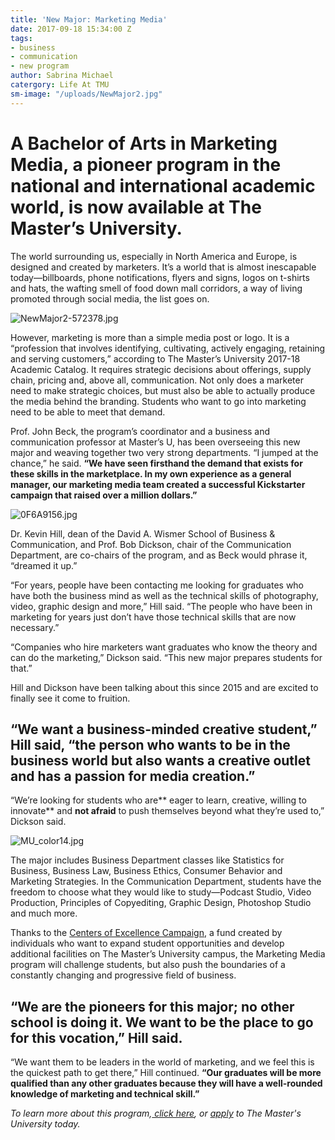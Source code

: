 ```yaml
---
title: 'New Major: Marketing Media'
date: 2017-09-18 15:34:00 Z
tags:
- business
- communication
- new program
author: Sabrina Michael
catergory: Life At TMU
sm-image: "/uploads/NewMajor2.jpg"
---
```


# A Bachelor of Arts in Marketing Media, a pioneer program in the national and international academic world, is now available at The Master’s University.

The world surrounding us, especially in North America and Europe, is designed and created by marketers. It’s a world that is almost inescapable today—billboards, phone notifications, flyers and signs, logos on t-shirts and hats, the wafting smell of food down mall corridors, a way of living promoted through social media, the list goes on.

![NewMajor2-572378.jpg](/uploads/NewMajor2-572378.jpg)

However, marketing is more than a simple media post or logo. It is a “profession that involves identifying, cultivating, actively engaging, retaining and serving customers,” according to The Master’s University 2017-18 Academic Catalog. It requires strategic decisions about offerings, supply chain, pricing and, above all, communication. Not only does a marketer need to make strategic choices, but must also be able to actually produce the media behind the branding. Students who want to go into marketing need to be able to meet that demand.

Prof. John Beck, the program’s coordinator and a business and communication professor at Master’s U, has been overseeing this new major and weaving together two very strong departments. “I jumped at the chance,” he said. **“We have seen firsthand the demand that exists for these skills in the marketplace. In my own experience as a general manager, our marketing media team created a successful Kickstarter campaign that raised over a million dollars.”**

![0F6A9156.jpg](/uploads/0F6A9156.jpg)

Dr. Kevin Hill, dean of the David A. Wismer School of Business & Communication, and Prof. Bob Dickson, chair of the Communication Department, are co-chairs of the program, and as Beck would phrase it, “dreamed it up.”

“For years, people have been contacting me looking for graduates who have both the business mind as well as the technical skills of photography, video, graphic design and more,” Hill said. “The people who have been in marketing for years just don’t have those technical skills that are now necessary.”

“Companies who hire marketers want graduates who know the theory and can do the marketing,” Dickson said. “This new major prepares students for that.”

Hill and Dickson have been talking about this since 2015 and are excited to finally see it come to fruition.

## “We want a business-minded creative student,” Hill said, “the person who wants to be in the business world but also wants a creative outlet and has a passion for media creation.”

“We’re looking for students who are** eager to learn, creative, willing to innovate** and **not afraid** to push themselves beyond what they’re used to,” Dickson said.

![MU_color14.jpg](/uploads/MU_color14.jpg)

The major includes Business Department classes like Statistics for Business, Business Law, Business Ethics, Consumer Behavior and Marketing Strategies. In the Communication Department, students have the freedom to choose what they would like to study—Podcast Studio, Video Production, Principles of Copyediting, Graphic Design, Photoshop Studio and much more.

Thanks to the [Centers of Excellence Campaign](https://www.masters.edu/news/the-centers-of-excellence), a fund created by individuals who want to expand student opportunities and develop additional facilities on The Master’s University campus, the Marketing Media program will challenge students, but also push the boundaries of a constantly changing and progressive field of business.

## “We are the pioneers for this major; no other school is doing it. We want to be the place to go for this vocation,” Hill said.

“We want them to be leaders in the world of marketing, and we feel this is the quickest path to get there,” Hill continued. **“Our graduates will be more qualified than any other graduates because they will have a well-rounded knowledge of marketing and technical skill.”**

*To learn more about this program,[ click here](https://www.masters.edu/academics/undergraduate/communication), or [apply](https://www.masters.edu/admissions/) to The Master's University today.*